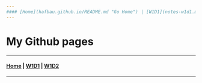 ```yaml
---
#### [Home](hafbau.github.io/README.md "Go Home") | [W1D1](notes-w1d1.md "Week One Day One") | [W1D2](notes.md "Week One Day Two")
---
```



# My Github pages

---
#### [Home](hafbau.github.io/README.md "Go Home") | [W1D1](notes-w1d1.md "Week One Day One") | [W1D2](notes.md "Week One Day Two")
---
